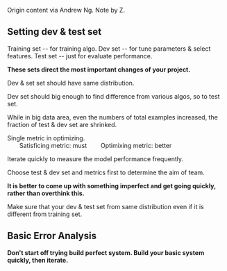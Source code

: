 Origin content via Andrew Ng.
Note by Z.
## Setting dev & test set

Training set -- for training algo.
Dev set -- for tune parameters & select features.
Test set -- just for evaluate performance.

**These sets direct the most important changes of your project.**

Dev & set set should have same distribution.

Dev set should big enough to find difference from various algos, so to test set.

While in big data area, even the numbers of total examples increased, the fraction of test & dev set are shrinked.

Single metric in optimizing.  
&emsp;&emsp;Satisficing metric: must 
&emsp;&emsp;Optimixing metric: better

Iterate quickly to measure the model performance frequently.

Choose test & dev set and metrics first to determine the aim of team.

**It is better to come up with something imperfect and get going quickly, rather than overthink this.**

Make sure that your dev & test set from same distribution even if it is different from training set.


## Basic Error Analysis
**Don't start off trying build perfect system. Build your basic system quickly, then iterate.**


